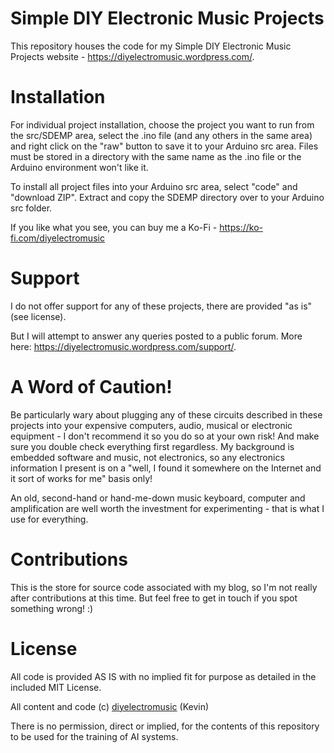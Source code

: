 # Simple DIY Electronic Music Projects

This repository houses the code for my Simple DIY Electronic Music Projects website - https://diyelectromusic.wordpress.com/.

# Installation

For individual project installation, choose the project you want to run from the src/SDEMP area, select the .ino file (and any others in the same area) and right click on the "raw" button to save it to your Arduino src area.  Files must be stored in a directory with the same name as the .ino file or the Arduino environment won't like it.

To install all project files into your Arduino src area, select "code" and "download ZIP".  Extract and copy the SDEMP directory over to your Arduino src folder.

If you like what you see, you can buy me a Ko-Fi - https://ko-fi.com/diyelectromusic

# Support

I do not offer support for any of these projects, there are provided "as is" (see license).

But I will attempt to answer any queries posted to a public forum.  More here: https://diyelectromusic.wordpress.com/support/.

#  A Word of Caution!

Be particularly wary about plugging any of these circuits described in these projects into your expensive computers, audio, musical or electronic equipment - I don't recommend it so you do so at your own risk! And make sure you double check everything first regardless. My background is embedded software and music, not electronics, so any electronics information I present is on a "well, I found it somewhere on the Internet and it sort of works for me" basis only!

An old, second-hand or hand-me-down music keyboard, computer and amplification are well worth the investment for experimenting - that is what I use for everything.

# Contributions

This is the store for source code associated with my blog, so I'm not really after contributions at this time.  But feel free to get in touch if you spot something wrong! :)

# License

All code is provided AS IS with no implied fit for purpose as detailed in the included MIT License.

All content and code (c) <a rel="me" href="https://mastodon.social/@diyelectromusic">diyelectromusic</a> (Kevin)

There is no permission, direct or implied, for the contents of this repository to be used for the training of AI systems.
